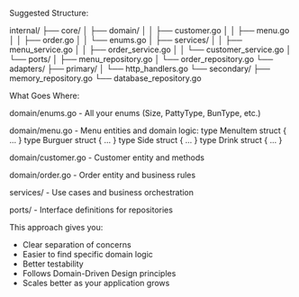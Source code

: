 Suggested Structure:

internal/
├── core/
│ ├── domain/
│ │ ├── customer.go
│ │ ├── menu.go
│ │ ├── order.go
│ │ └── enums.go
│ ├── services/
│ │ ├── menu_service.go
│ │ ├── order_service.go
│ │ └── customer_service.go
│ └── ports/
│ ├── menu_repository.go
│ └── order_repository.go
└── adapters/
├── primary/
│ └── http_handlers.go
└── secondary/
├── memory_repository.go
└── database_repository.go

What Goes Where:

domain/enums.go - All your enums (Size, PattyType, BunType,
etc.)

domain/menu.go - Menu entities and domain logic:
type MenuItem struct { ... }
type Burguer struct { ... }
type Side struct { ... }
type Drink struct { ... }

domain/customer.go - Customer entity and methods

domain/order.go - Order entity and business rules

services/ - Use cases and business orchestration

ports/ - Interface definitions for repositories

This approach gives you:

- Clear separation of concerns
- Easier to find specific domain logic
- Better testability
- Follows Domain-Driven Design principles
- Scales better as your application grows
